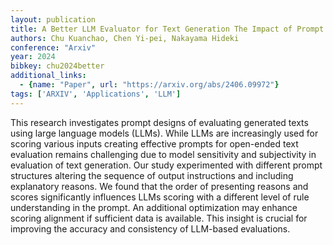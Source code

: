 ```yaml
---
layout: publication
title: A Better LLM Evaluator for Text Generation The Impact of Prompt Output Sequencing and Optimization
authors: Chu Kuanchao, Chen Yi-pei, Nakayama Hideki
conference: "Arxiv"
year: 2024
bibkey: chu2024better
additional_links:
  - {name: "Paper", url: "https://arxiv.org/abs/2406.09972"}
tags: ['ARXIV', 'Applications', 'LLM']
---
```

This research investigates prompt designs of evaluating generated texts using large language models (LLMs). While LLMs are increasingly used for scoring various inputs creating effective prompts for open-ended text evaluation remains challenging due to model sensitivity and subjectivity in evaluation of text generation. Our study experimented with different prompt structures altering the sequence of output instructions and including explanatory reasons. We found that the order of presenting reasons and scores significantly influences LLMs scoring with a different level of rule understanding in the prompt. An additional optimization may enhance scoring alignment if sufficient data is available. This insight is crucial for improving the accuracy and consistency of LLM-based evaluations.
